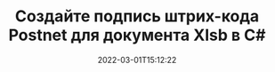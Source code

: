 ---
############################# Static ############################
layout: "auto-gen-signature"
date: 2022-03-01T15:12:22
draft: false
operation: Sign
signaturetype: Barcode
codetype: Postnet
fileformat: Xlsb
productName: .NET
lang: ru
productCode: net
otherformats: pdf doc docx docm dot dotm dotx odt ott rtf xls xlsx xlsm xlsb csv ods ots xltx xltm ppt pptx pps ppsx odp otp potx potm pptm ppsm png jpg bmp gif tiff svg webp wmf
breadcrumb: Put  Barcode signature on Xlsb for C#

############################# Head ############################
head_title: "eSign Xlsb документ со штрих-кодом Postnet в C#"
head_description: "Создайте подпись штрих-кода Postnet и поместите ее в документ Xlsb с .NET, используя пару строк кода. Используйте API подписи документов GroupDocs для подписи файлов различных форматов."

############################# Header ############################
title: "Создайте подпись штрих-кода Postnet для документа Xlsb в C#"
description: "Подпишите свои бизнес-документы Xlsb с помощью штрих-кода Postnet. Быстро и легко создавайте подпись штрих-кода с помощью нескольких строк кода для настройки параметров подписи."
bg_image: "https://cms.admin.containerize.com/templates/aspose/App_Themes/V3/images/bg/header1.png"
bg_overlay: false
button:
    enable: true

############################# SubMenu ############################
submenu:
    enable: true

    left:
        img_alt: "GroupDocs.Signature for .NET"
        image: "https://cms.admin.containerize.com/templates/groupdocs/images/product-logos/90x90-noborder/groupdocs-signature-net.png"
        product: "GroupDocs.Signature"
        platform: ".NET"



############################# About ############################
about:
    enable: true
    title: "Об API GroupDocs.Signature for .NET подписи штрих-кода."
    content: |
        [GroupDocs.Signature for .NET](https://products.groupdocs.com/signature/net/) — это быстрый и простой API для управления электронной подписью цифровых документов с использованием таких типов штрих-кодов, как UPCA, UPCE, EAN13, EAN14, Code39, Code39Extended, Code128, Codabar, Postnet, ISBN. , ITF14 и многие другие. Клиенты могут легко создавать штрих-коды с необходимым текстом и размещать их в PDF, документах Microsoft Office Words, рабочих книгах Microsoft Office Excel, презентациях MS PowerPoint, файлах Adobe Photoshop и различных форматах изображений. Штрих-коды, размещенные в документах, можно обновлять, искать, проверять, удалять или предварительно просматривать. Кроме того, поддерживается настройка штрих-кодов.
    

############################# Steps ############################
steps:
    enable: true
    title_left: "Действия по подписанию Xlsb с помощью Barcode в C#"
    content_left: |
        [GroupDocs.Signature for .NET](https://products.groupdocs.com/signature/net/) позволяет быстро и легко подписывать документы Xlsb с подписями Barcode.
        
        * Создайте экземпляр класса Signature, предоставляющий файл Xlsb, который должен быть подписан как путь или поток памяти.
        * Создайте экземпляр класса SignOptions и установите все требуемые данные.
        * Вызвать метод Signature.Sign(), передав выходной файл Xlsb или поток памяти

    title_right: " Системные Требования"
    content_right: |
        GroupDocs.Signature for .NET поддерживаются на всех основных платформах и операционных системах. Перед выполнением приведенного ниже кода убедитесь, что в вашей системе установлены следующие предварительные компоненты.

        * Операционные системы: Microsoft Windows, Linux, MacOS
        * Среды разработки: Microsoft Visual Studio, Xamarin, MonoDevelop
        * Frameworks: .NET Framework, .NET Standard, .NET Core, Mono
        * Получите последнюю версию GroupDocs.Signature for .NET из [Nuget](https://www.nuget.org/packages/groupdocs.signature)
         
    code: |
        ```csharp    
        
        // Set up input Xlsb file
        string filePath = "input.xlsb";
        // Set up output file
        string outputFilePath = "output.xlsb";

        // Instantiate Signature for input file
        using (var signature = new GroupDocs.Signature.Signature(filePath))
        {
                // create barcode option with predefined barcode text
                var options = new BarcodeSignOptions("BC12345678")
                {
                    // setup Barcode encoding type
                    EncodeType = BarcodeTypes.Postnet,

                    // set signature position
                    Left = 50,
                    Top = 50,
                    Width = 200,
                    Height = 50                                        
                };
                
                // sign Xlsb document
                SignResult result = signature.Sign(outputFilePath, options);
        }

        ```

############################# Demos ############################
demos:
    enable: true
    title: "Подписание Xlsb документов с помощью Barcode Live Demo"
    content: |
       Подпишите файл Xlsb с различными подписями прямо сейчас, посетив веб-сайт [GroupDocs.Signature App](https://products.groupdocs.app/signature/family). Бесплатная онлайн-демонстрация ждет вас.

        
############################# About Formats ############################
about_formats:
    enable: true
    format:
        # format loop
        - icon: "fas fa-barcode"
          title: "About Postnet Barcode"
          content: |
            POSTNET (метод почтового цифрового кодирования) — это символика штрих-кода, используемая Почтовой службой США для помощи в направлении почты.
          characterset: |
             Числовые цифры (0-9).
          textcapacity: |
             До 11 символов.
          image: |
             iVBORw0KGgoAAAANSUhEUgAAACcAAAAjCAYAAAAXMhMjAAAAAXNSR0IArs4c6QAAAARnQU1BAACxjwv8YQUAAAAJcEhZcwAADsMAAA7DAcdvqGQAAACeSURBVFhH7c7BCkMxEELR/P9Pp1LoRrCXpi4Cbw5kIRKZtS82x52a407Ncae+HrfWer8Pyr+i/3NcQv/nuIT+z3EJ/X/Ocf9mlxuhsXZ2uREaa2eXG6Gxdna5ERprZ5cbobF2drkRGmtnlxuhsXZ2uREaa2eXG6Gxdna5ERprZ5cbobF2drkRGmtnlxuhsXZ2ubnAHHdqjjt18XF7vwDevzbHqsQWPwAAAABJRU5ErkJggg==

          link: ""

############################# More Formats ############################
more_formats:
    enable: true
    title: "Другие поддерживаемые подписи Barcode для C#"
    content: |
        "Вы также можете подписать Xlsb другими типами подписи. См. список ниже."
    format: 
        
       
back_to_top:
    enable: true
---